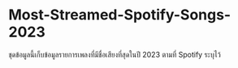 # Most-Streamed-Spotify-Songs-2023
ชุดข้อมูลนี้เก็บข้อมูลรายการเพลงที่มีชื่อเสียงที่สุดในปี 2023 ตามที่ Spotify ระบุไว้

